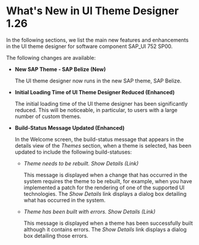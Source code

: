 <!-- loio63d7306af05841fc94b0a3ea1191cc0c -->

# What's New in UI Theme Designer 1.26

In the following sections, we list the main new features and enhancements in the UI theme designer for software component SAP\_UI 752 SP00.



The following changes are available:

-   **New SAP Theme - SAP Belize \(New\)**

    The UI theme designer now runs in the new SAP theme, SAP Belize.

-   **Initial Loading Time of UI Theme Designer Reduced \(Enhanced\)**

    The initial loading time of the UI theme designer has been significantly reduced. This will be noticeable, in particular, to users with a large number of custom themes.

-   **Build-Status Message Updated \(Enhanced\)**

    In the Welcome screen, the build-status message that appears in the details view of the *Themes* section, when a theme is selected, has been updated to include the following build-statuses:

    -   *Theme needs to be rebuilt. Show Details \(Link\)*

        This message is displayed when a change that has occurred in the system requires the theme to be rebuilt, for example, when you have implemented a patch for the rendering of one of the supported UI technologies. The *Show Details* link displays a dialog box detailing what has occurred in the system.

    -   *Theme has been built with errors. Show Details \(Link\)*

        This message is displayed when a theme has been successfully built although it contains errors. The *Show Details* link displays a dialog box detailing those errors.



